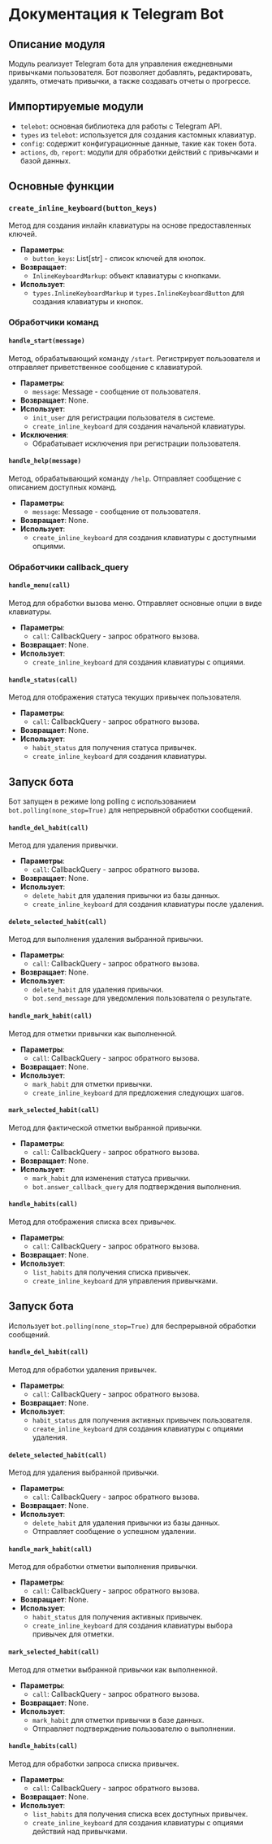 
# Документация к Telegram Bot

## Описание модуля
Модуль реализует Telegram бота для управления ежедневными привычками пользователя. Бот позволяет добавлять, редактировать, удалять, отмечать привычки, а также создавать отчеты о прогрессе.

## Импортируемые модули
- `telebot`: основная библиотека для работы с Telegram API.
- `types` из `telebot`: используется для создания кастомных клавиатур.
- `config`: содержит конфигурационные данные, такие как токен бота.
- `actions`, `db`, `report`: модули для обработки действий с привычками и базой данных.

## Основные функции

### `create_inline_keyboard(button_keys)`
Метод для создания инлайн клавиатуры на основе предоставленных ключей.
- **Параметры**:
  - `button_keys`: List[str] - список ключей для кнопок.
- **Возвращает**:
  - `InlineKeyboardMarkup`: объект клавиатуры с кнопками.
- **Использует**:
  - `types.InlineKeyboardMarkup` и `types.InlineKeyboardButton` для создания клавиатуры и кнопок.

### Обработчики команд

#### `handle_start(message)`
Метод, обрабатывающий команду `/start`. Регистрирует пользователя и отправляет приветственное сообщение с клавиатурой.
- **Параметры**:
  - `message`: Message - сообщение от пользователя.
- **Возвращает**: None.
- **Использует**:
  - `init_user` для регистрации пользователя в системе.
  - `create_inline_keyboard` для создания начальной клавиатуры.
- **Исключения**:
  - Обрабатывает исключения при регистрации пользователя.

#### `handle_help(message)`
Метод, обрабатывающий команду `/help`. Отправляет сообщение с описанием доступных команд.
- **Параметры**:
  - `message`: Message - сообщение от пользователя.
- **Возвращает**: None.
- **Использует**:
  - `create_inline_keyboard` для создания клавиатуры с доступными опциями.

### Обработчики callback_query

#### `handle_menu(call)`
Метод для обработки вызова меню. Отправляет основные опции в виде клавиатуры.
- **Параметры**:
  - `call`: CallbackQuery - запрос обратного вызова.
- **Возвращает**: None.
- **Использует**:
  - `create_inline_keyboard` для создания клавиатуры с опциями.

#### `handle_status(call)`
Метод для отображения статуса текущих привычек пользователя.
- **Параметры**:
  - `call`: CallbackQuery - запрос обратного вызова.
- **Возвращает**: None.
- **Использует**:
  - `habit_status` для получения статуса привычек.
  - `create_inline_keyboard` для создания клавиатуры.

## Запуск бота
Бот запущен в режиме long polling с использованием `bot.polling(none_stop=True)` для непрерывной обработки сообщений.

#### `handle_del_habit(call)`
Метод для удаления привычки.
- **Параметры**:
  - `call`: CallbackQuery - запрос обратного вызова.
- **Возвращает**: None.
- **Использует**:
  - `delete_habit` для удаления привычки из базы данных.
  - `create_inline_keyboard` для создания клавиатуры после удаления.

#### `delete_selected_habit(call)`
Метод для выполнения удаления выбранной привычки.
- **Параметры**:
  - `call`: CallbackQuery - запрос обратного вызова.
- **Возвращает**: None.
- **Использует**:
  - `delete_habit` для удаления привычки.
  - `bot.send_message` для уведомления пользователя о результате.

#### `handle_mark_habit(call)`
Метод для отметки привычки как выполненной.
- **Параметры**:
  - `call`: CallbackQuery - запрос обратного вызова.
- **Возвращает**: None.
- **Использует**:
  - `mark_habit` для отметки привычки.
  - `create_inline_keyboard` для предложения следующих шагов.

#### `mark_selected_habit(call)`
Метод для фактической отметки выбранной привычки.
- **Параметры**:
  - `call`: CallbackQuery - запрос обратного вызова.
- **Возвращает**: None.
- **Использует**:
  - `mark_habit` для изменения статуса привычки.
  - `bot.answer_callback_query` для подтверждения выполнения.

#### `handle_habits(call)`
Метод для отображения списка всех привычек.
- **Параметры**:
  - `call`: CallbackQuery - запрос обратного вызова.
- **Возвращает**: None.
- **Использует**:
  - `list_habits` для получения списка привычек.
  - `create_inline_keyboard` для управления привычками.

## Запуск бота
Использует `bot.polling(none_stop=True)` для беспрерывной обработки сообщений.


#### `handle_del_habit(call)`
Метод для обработки удаления привычек.
- **Параметры**:
  - `call`: CallbackQuery - запрос обратного вызова.
- **Возвращает**: None.
- **Использует**:
  - `habit_status` для получения активных привычек пользователя.
  - `create_inline_keyboard` для создания клавиатуры с опциями удаления.

#### `delete_selected_habit(call)`
Метод для удаления выбранной привычки.
- **Параметры**:
  - `call`: CallbackQuery - запрос обратного вызова.
- **Возвращает**: None.
- **Использует**:
  - `delete_habit` для удаления привычки из базы данных.
  - Отправляет сообщение о успешном удалении.

#### `handle_mark_habit(call)`
Метод для обработки отметки выполнения привычки.
- **Параметры**:
  - `call`: CallbackQuery - запрос обратного вызова.
- **Возвращает**: None.
- **Использует**:
  - `habit_status` для получения активных привычек.
  - `create_inline_keyboard` для создания клавиатуры выбора привычек для отметки.

#### `mark_selected_habit(call)`
Метод для отметки выбранной привычки как выполненной.
- **Параметры**:
  - `call`: CallbackQuery - запрос обратного вызова.
- **Возвращает**: None.
- **Использует**:
  - `mark_habit` для отметки привычки в базе данных.
  - Отправляет подтверждение пользователю о выполнении.

#### `handle_habits(call)`
Метод для обработки запроса списка привычек.
- **Параметры**:
  - `call`: CallbackQuery - запрос обратного вызова.
- **Возвращает**: None.
- **Использует**:
  - `list_habits` для получения списка всех доступных привычек.
  - `create_inline_keyboard` для создания клавиатуры с опциями действий над привычками.
